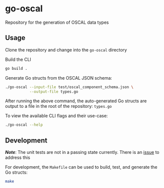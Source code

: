 # go-oscal

Repository for the generation of OSCAL data types

## Usage

Clone the repository and change into the `go-oscal` directory

Build the CLI

```bash
go build .
```

Generate Go structs from the OSCAL JSON schema:

```bash
./go-oscal --input-file test/oscal_component_schema.json \
           --output-file types.go
```

After running the above command, the auto-generated Go structs are output to a file in the root of the repository: `types.go`

To view the available CLI flags and their use-case:

```bash
./go-oscal --help
```

## Development

***Note***: The unit tests are not in a passing state currently. There is an [issue](https://github.com/defenseunicorns/go-oscal/issues/9) to address this

For development, the `Makefile` can be used to build, test, and generate the Go structs:

```bash
make
```
